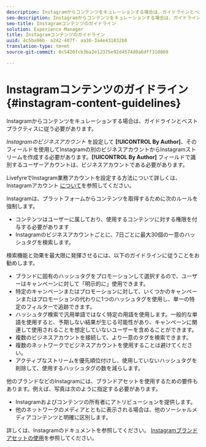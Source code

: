 ```yaml
---
description: Instagramからコンテンツをキュレーションする場合は、ガイドラインとベストプラクティスに従う必要があります。
seo-description: Instagramからコンテンツをキュレーションする場合は、ガイドラインとベストプラクティスに従う必要があります。
seo-title: Instagramコンテンツのガイドライン
solution: Experience Manager
title: Instagramコンテンツのガイドライン
uuid: 4c5ba96b- a242-407f- aa36-3a4e431832b8
translation-type: tm+mt
source-git-commit: 0c5420fcb3ba2e12375e92d4574d0a6dff310869

---
```



# Instagramコンテンツのガイドライン{#instagram-content-guidelines}

Instagramからコンテンツをキュレーションする場合は、ガイドラインとベストプラクティスに従う必要があります。

*Instagramのビジネスアカウント* を設定して **[!UICONTROL By Author]**、そのフィールドを使用してInstagramの別のビジネスアカウントからInstagramストリームを作成する必要があります。**[!UICONTROL By Author]** フィールドで識別するユーザーアカウントは、ビジネスアカウントである必要があります。

LivefyreでInstagram業務アカウントを設定する方法について詳しくは、Instagramアカウント [について](../c-users-creating-accounts-with-studio-access/t-configure-social-accout-instagram/c-about-instagram-accounts.md#c_about_instagram_accounts)を参照してください。

Instagramは、プラットフォームからコンテンツを取得するために次のルールを強制します。

* コンテンツはユーザーに属しており、使用するコンテンツに対する権限を付与する必要があります
* Instagramのビジネスアカウントごとに、7日ごとに最大30個の一意のハッシュタグを検索します。

検索機能と効果を最大限に発揮させるには、以下のガイドラインに従うことをお勧めします。

* ブランドに固有のハッシュタグをプロモーションして選択するので、ユーザーはキャンペーンに対して「明示的に」使用できます。
* 特定のキャンペーンまたはプロモーションに対して、いくつかのキャンペーンまたはプロモーションの代わりに1つのハッシュタグを使用し、単一の特定のフィルターで追跡できます。
* ハッシュタグ検索で汎用単語ではなく特定の用語を使用します。一般的な単語を使用すると、予期しない結果が生じる可能性があり、キャンペーンに関連して使用されることを想定していないユーザーを含めることができます。
* 複数のビジネスアカウントを接続して、より一意のタグを検索できます。
* 複数のネットワークでビジネスアカウントを使用することは避けてください。
* アクティブなストリームを優先順位付けし、使用していないハッシュタグを削除して、使用するハッシュタグの数を減らします。

他のブランドなどのInstagramには、ブランドアセットを使用するための要件もあります。例えば、写真は次のように指定する必要があります。

* Instagramおよびコンテンツの所有者にアトリビューションを提供します。
* 他のネットワークのメディアとともに表示される場合は、他のソーシャルメディアコンテンツと明確に区別します。

詳しくは、Instagramのドキュメントを参照してください。 [Instagramブランドアセットの使用](https://help.instagram.com/304689166306603)を参照してください。
